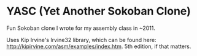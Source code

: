 # YASC (Yet Another Sokoban Clone)

Fun Sokoban clone I wrote for my assembly class in ~2011.

Uses Kip Irvine's Irvine32 library, which can be found here: http://kipirvine.com/asm/examples/index.htm. 5th edition, if that matters.
